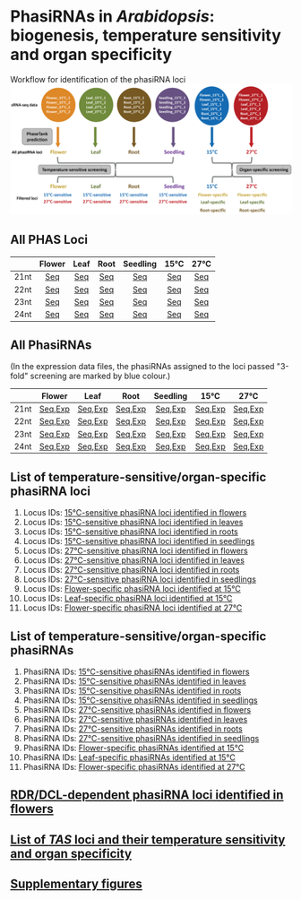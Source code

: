 # PhasiRNAs in *Arabidopsis*: biogenesis, temperature sensitivity and organ specificity

Workflow for identification of the phasiRNA loci
![pipeline](pipeline.png)


## All PHAS Loci
|   | Flower | Leaf | Root | Seedling | 15℃ | 27℃ |
|:------:|:------:|:------:|:------:|:------:|:------:|:------:|
| 21nt | [Seq](phase_loci/Loci%20seq_flower-21nt.txt) | [Seq](phase_loci/Loci%20seq_leaf-21nt.txt) | [Seq](phase_loci/Loci%20seq_root-21nt.txt) | [Seq](phase_loci/Loci%20seq_seedling-21nt.txt) | [Seq](phase_loci/Loci%20seq_15℃-21nt.txt) | [Seq](phase_loci/Loci%20seq_27℃-21nt.txt) |
| 22nt | [Seq](phase_loci/Loci%20seq_flower-22nt.txt) | [Seq](phase_loci/Loci%20seq_leaf-22nt.txt) | [Seq](phase_loci/Loci%20seq_root-22nt.txt) | [Seq](phase_loci/Loci%20seq_seedling-22nt.txt) | [Seq](phase_loci/Loci%20seq_15℃-22nt.txt) | [Seq](phase_loci/Loci%20seq_27℃-22nt.txt) |
| 23nt | [Seq](phase_loci/Loci%20seq_flower-23nt.txt) | [Seq](phase_loci/Loci%20seq_leaf-23nt.txt) | [Seq](phase_loci/Loci%20seq_root-23nt.txt) | [Seq](phase_loci/Loci%20seq_seedling-23nt.txt) | [Seq](phase_loci/Loci%20seq_15℃-23nt.txt) | [Seq](phase_loci/Loci%20seq_27℃-23nt.txt) |
| 24nt | [Seq](phase_loci/Loci%20seq_flower-24nt.txt) | [Seq](phase_loci/Loci%20seq_leaf-24nt.txt) | [Seq](phase_loci/Loci%20seq_root-24nt.txt) | [Seq](phase_loci/Loci%20seq_seedling-24nt.txt) | [Seq](phase_loci/Loci%20seq_15℃-24nt.txt) | [Seq](phase_loci/Loci%20seq_27℃-24nt.txt) |


## All PhasiRNAs
(In the expression data files, the phasiRNAs assigned to the loci passed "3-fold" screening are marked by blue colour.)

|   | Flower | Leaf | Root | Seedling | 15℃ | 27℃ |
|:------:|:------:|:------:|:------:|:------:|:------:|:------:|
| 21nt | [Seq](phasiRNA_seq/PhasiRNA%20seq_flower-21nt),[Exp](phasiRNA_expr/PhasiRNA_exp_flower_21nt.xls) | [Seq](phasiRNA_seq/PhasiRNA%20seq_leaf-21nt),[Exp](phasiRNA_expr/PhasiRNA_exp_leaf_21nt.xls) | [Seq](phasiRNA_seq/PhasiRNA%20seq_root-21nt),[Exp](phasiRNA_expr/PhasiRNA_exp_root_21nt.xls) | [Seq](phasiRNA_seq/PhasiRNA%20seq_seedling-21nt),[Exp](phasiRNA_expr/PhasiRNA_exp_seedling_21nt.xls) | [Seq](phasiRNA_seq/PhasiRNA%20seq_15℃-21nt),[Exp](phasiRNA_expr/PhasiRNA_exp_15℃_21nt.xls) | [Seq](phasiRNA_seq/PhasiRNA%20seq_27℃-21nt),[Exp](phasiRNA_expr/PhasiRNA_exp_27℃_21nt.xls) |
| 22nt | [Seq](phasiRNA_seq/PhasiRNA%20seq_flower-22nt),[Exp](phasiRNA_expr/PhasiRNA_exp_flower_22nt.xls) | [Seq](phasiRNA_seq/PhasiRNA%20seq_leaf-22nt),[Exp](phasiRNA_expr/PhasiRNA_exp_leaf_22nt.xls) | [Seq](phasiRNA_seq/PhasiRNA%20seq_root-22nt),[Exp](phasiRNA_expr/PhasiRNA_exp_root_22nt.xls) | [Seq](phasiRNA_seq/PhasiRNA%20seq_seedling-22nt),[Exp](phasiRNA_expr/PhasiRNA_exp_seedling_22nt.xls) | [Seq](phasiRNA_seq/PhasiRNA%20seq_15℃-22nt),[Exp](phasiRNA_expr/PhasiRNA_exp_15℃_22nt.xls) | [Seq](phasiRNA_seq/PhasiRNA%20seq_27℃-22nt),[Exp](phasiRNA_expr/PhasiRNA_exp_27℃_22nt.xls) |
| 23nt | [Seq](phasiRNA_seq/PhasiRNA%20seq_flower-23nt),[Exp](phasiRNA_expr/PhasiRNA_exp_flower_23nt.xls) | [Seq](phasiRNA_seq/PhasiRNA%20seq_leaf-23nt),[Exp](phasiRNA_expr/PhasiRNA_exp_leaf_23nt.xls) | [Seq](phasiRNA_seq/PhasiRNA%20seq_root-23nt),[Exp](phasiRNA_expr/PhasiRNA_exp_root_23nt.xls) | [Seq](phasiRNA_seq/PhasiRNA%20seq_seedling-23nt),[Exp](phasiRNA_expr/PhasiRNA_exp_seedling_23nt.xls) | [Seq](phasiRNA_seq/PhasiRNA%20seq_15℃-23nt),[Exp](phasiRNA_expr/PhasiRNA_exp_15℃_23nt.xls) | [Seq](phasiRNA_seq/PhasiRNA%20seq_27℃-23nt),[Exp](phasiRNA_expr/PhasiRNA_exp_27℃_23nt.xls) |
| 24nt | [Seq](phasiRNA_seq/PhasiRNA%20seq_flower-24nt),[Exp](phasiRNA_expr/PhasiRNA_exp_flower_24nt.xls) | [Seq](phasiRNA_seq/PhasiRNA%20seq_leaf-24nt),[Exp](phasiRNA_expr/PhasiRNA_exp_leaf_24nt.xls) | [Seq](phasiRNA_seq/PhasiRNA%20seq_root-24nt),[Exp](phasiRNA_expr/PhasiRNA_exp_root_24nt.xls) | [Seq](phasiRNA_seq/PhasiRNA%20seq_seedling-24nt),[Exp](phasiRNA_expr/PhasiRNA_exp_seedling_24nt.xls) | [Seq](phasiRNA_seq/PhasiRNA%20seq_15℃-24nt),[Exp](phasiRNA_expr/PhasiRNA_exp_15℃_24nt.xls) | [Seq](phasiRNA_seq/PhasiRNA%20seq_27℃-24nt),[Exp](phasiRNA_expr/PhasiRNA_exp_27℃_24nt.xls) |



## List of temperature-sensitive/organ-specific phasiRNA loci
1. Locus IDs: [15℃-sensitive phasiRNA loci identified in flowers](list_of_specific_loci/15℃-sensitive%20phasiRNA%20loci%20idenified%20in%20flowers.txt)
2. Locus IDs: [15℃-sensitive phasiRNA loci identified in leaves](list_of_specific_loci/15℃-sensitive%20phasiRNA%20loci%20idenified%20in%20leaves.txt)
3. Locus IDs: [15℃-sensitive phasiRNA loci identified in roots](list_of_specific_loci/15℃-sensitive%20phasiRNA%20loci%20idenified%20in%20roots.txt)
4. Locus IDs: [15℃-sensitive phasiRNA loci identified in seedlings](list_of_specific_loci/15℃-sensitive%20phasiRNA%20loci%20idenified%20in%20seedlings.txt)
5. Locus IDs: [27℃-sensitive phasiRNA loci identified in flowers](list_of_specific_loci/27℃-sensitive%20phasiRNA%20loci%20idenified%20in%20flowers.txt)
6. Locus IDs: [27℃-sensitive phasiRNA loci identified in leaves](list_of_specific_loci/27℃-sensitive%20phasiRNA%20loci%20idenified%20in%20leaves.txt)
7. Locus IDs: [27℃-sensitive phasiRNA loci identified in roots](list_of_specific_loci/27℃-sensitive%20phasiRNA%20loci%20idenified%20in%20roots.txt)
8. Locus IDs: [27℃-sensitive phasiRNA loci identified in seedlings](list_of_specific_loci/27℃-sensitive%20phasiRNA%20loci%20idenified%20in%20seedlings.txt)
9. Locus IDs: [Flower-specific phasiRNA loci identified at 15℃](list_of_specific_loci/Flower-specific%20phasiRNA%20loci%20idenified%20at%2015℃.txt)
10. Locus IDs: [Leaf-specific phasiRNA loci identified at 15℃](list_of_specific_loci/Leaf-specific%20phasiRNA%20loci%20idenified%20at%2015℃.txt)
11. Locus IDs: [Flower-specific phasiRNA loci identified at 27℃](list_of_specific_loci/Flower-specific%20phasiRNA%20loci%20idenified%20at%2027℃.txt)

## List of temperature-sensitive/organ-specific phasiRNAs
1. PhasiRNA IDs: [15℃-sensitive phasiRNAs identified in flowers](list_of_specific_phasiRNA/15℃-sensitive%20phasiRNAs%20identified%20in%20flowers.txt)
2. PhasiRNA IDs: [15℃-sensitive phasiRNAs identified in leaves](list_of_specific_phasiRNA/15℃-sensitive%20phasiRNAs%20identified%20in%20leaves.txt)
3. PhasiRNA IDs: [15℃-sensitive phasiRNAs identified in roots](list_of_specific_phasiRNA/15℃-sensitive%20phasiRNAs%20identified%20in%20roots.txt)
4. PhasiRNA IDs: [15℃-sensitive phasiRNAs identified in seedlings](list_of_specific_phasiRNA/15℃-sensitive%20phasiRNAs%20identified%20in%20seedlings.txt)
5. PhasiRNA IDs: [27℃-sensitive phasiRNAs identified in flowers](list_of_specific_phasiRNA/27℃-sensitive%20phasiRNAs%20identified%20in%20flowers.txt)
6. PhasiRNA IDs: [27℃-sensitive phasiRNAs identified in leaves](list_of_specific_phasiRNA/27℃-sensitive%20phasiRNAs%20identified%20in%20leaves.txt)
7. PhasiRNA IDs: [27℃-sensitive phasiRNAs identified in roots](list_of_specific_phasiRNA/27℃-sensitive%20phasiRNAs%20identified%20in%20roots.txt)
8. PhasiRNA IDs: [27℃-sensitive phasiRNAs identified in seedlings](list_of_specific_phasiRNA/27℃-sensitive%20phasiRNAs%20identified%20in%20seedlings.txt)
9. PhasiRNA IDs: [Flower-specific phasiRNAs identified at 15℃](list_of_specific_phasiRNA/Flower-specific%20phasiRNAs%20identified%20at%2015℃.txt)
10. PhasiRNA IDs: [Leaf-specific phasiRNAs identified at 15℃](list_of_specific_phasiRNA/Leaf-specific%20phasiRNAs%20identified%20at%2015℃.txt)
11. PhasiRNA IDs: [Flower-specific phasiRNAs identified at 27℃](list_of_specific_phasiRNA/Flower-specific%20phasiRNAs%20identified%20at%2027℃.txt)


## [RDR/DCL-dependent phasiRNA loci identified in flowers](/Table%20S3%20RDR-%20or%20DCL-dependent%20phasiRNA%20loci%20identified%20in%20flowers.xls)

## [List of *TAS* loci and their temperature sensitivity and organ specificity](/Table%20S4%20List%20of%20TAS%20loci%20and%20their%20temperature%20sensitivity%20and%20organ%20specificity.xls)

## [Supplementary figures](/Supplementary%20figures.pdf)
